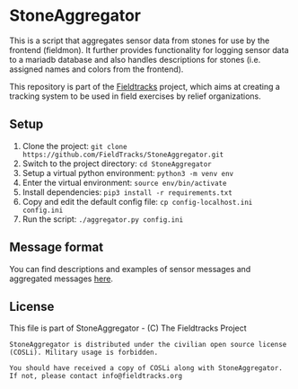 # StoneAggregator
This is a script that aggregates sensor data from stones for use by the frontend (fieldmon). It further provides functionality for logging sensor data to a mariadb database and also handles descriptions for stones (i.e. assigned names and colors from the frontend).

This repository is part of the [Fieldtracks](https://fieldtracks.org/) project, which aims at creating a tracking system to be used in field exercises by relief organizations.

## Setup
1) Clone the project: `git clone https://github.com/FieldTracks/StoneAggregator.git`
2) Switch to the project directory: `cd StoneAggregator`
3) Setup a virtual python environment: `python3 -m venv env`
4) Enter the virtual environment: `source env/bin/activate`
5) Install dependencies: `pip3 install -r requirements.txt`
6) Copy and edit the default config file: `cp config-localhost.ini config.ini`
7) Run the script: `./aggregator.py config.ini`

## Message format
You can find descriptions and examples of sensor messages and aggregated messages [here](https://github.com/FieldTracks/StoneAggregator/blob/master/EXAMPLE_MSGS.md).

## License
This file is part of StoneAggregator - (C) The Fieldtracks Project

    StoneAggregator is distributed under the civilian open source license (COSLi). Military usage is forbidden.

    You should have received a copy of COSLi along with StoneAggregator.
    If not, please contact info@fieldtracks.org
